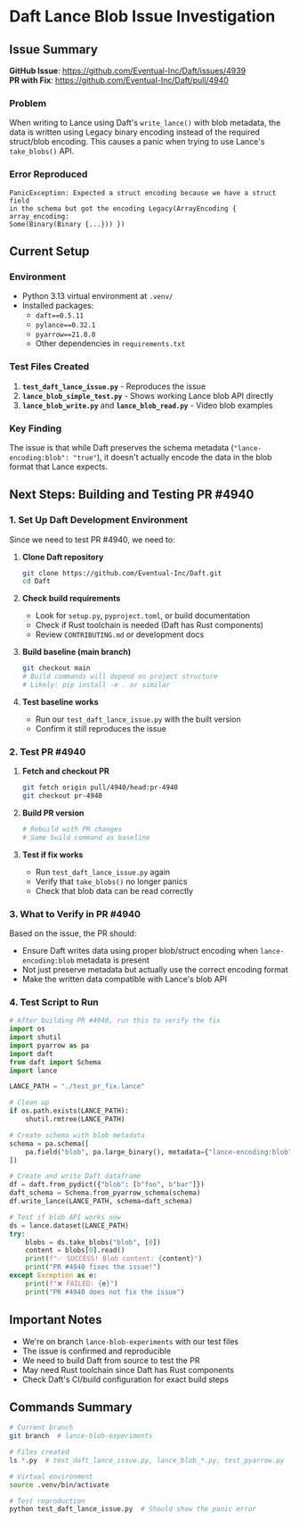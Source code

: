 # Daft Lance Blob Issue Investigation

## Issue Summary
**GitHub Issue**: https://github.com/Eventual-Inc/Daft/issues/4939  
**PR with Fix**: https://github.com/Eventual-Inc/Daft/pull/4940

### Problem
When writing to Lance using Daft's `write_lance()` with blob metadata, the data is written using Legacy binary encoding instead of the required struct/blob encoding. This causes a panic when trying to use Lance's `take_blobs()` API.

### Error Reproduced
```
PanicException: Expected a struct encoding because we have a struct field 
in the schema but got the encoding Legacy(ArrayEncoding { array_encoding: 
Some(Binary(Binary {...})) })
```

## Current Setup

### Environment
- Python 3.13 virtual environment at `.venv/`
- Installed packages:
  - `daft==0.5.11`
  - `pylance==0.32.1` 
  - `pyarrow==21.0.0`
  - Other dependencies in `requirements.txt`

### Test Files Created
1. **`test_daft_lance_issue.py`** - Reproduces the issue
2. **`lance_blob_simple_test.py`** - Shows working Lance blob API directly
3. **`lance_blob_write.py`** and **`lance_blob_read.py`** - Video blob examples

### Key Finding
The issue is that while Daft preserves the schema metadata (`"lance-encoding:blob": "true"`), it doesn't actually encode the data in the blob format that Lance expects.

## Next Steps: Building and Testing PR #4940

### 1. Set Up Daft Development Environment

Since we need to test PR #4940, we need to:

1. **Clone Daft repository**
   ```bash
   git clone https://github.com/Eventual-Inc/Daft.git
   cd Daft
   ```

2. **Check build requirements**
   - Look for `setup.py`, `pyproject.toml`, or build documentation
   - Check if Rust toolchain is needed (Daft has Rust components)
   - Review `CONTRIBUTING.md` or development docs

3. **Build baseline (main branch)**
   ```bash
   git checkout main
   # Build commands will depend on project structure
   # Likely: pip install -e . or similar
   ```

4. **Test baseline works**
   - Run our `test_daft_lance_issue.py` with the built version
   - Confirm it still reproduces the issue

### 2. Test PR #4940

1. **Fetch and checkout PR**
   ```bash
   git fetch origin pull/4940/head:pr-4940
   git checkout pr-4940
   ```

2. **Build PR version**
   ```bash
   # Rebuild with PR changes
   # Same build command as baseline
   ```

3. **Test if fix works**
   - Run `test_daft_lance_issue.py` again
   - Verify that `take_blobs()` no longer panics
   - Check that blob data can be read correctly

### 3. What to Verify in PR #4940

Based on the issue, the PR should:
- Ensure Daft writes data using proper blob/struct encoding when `lance-encoding:blob` metadata is present
- Not just preserve metadata but actually use the correct encoding format
- Make the written data compatible with Lance's blob API

### 4. Test Script to Run

```python
# After building PR #4940, run this to verify the fix
import os
import shutil
import pyarrow as pa
import daft
from daft import Schema
import lance

LANCE_PATH = "./test_pr_fix.lance"

# Clean up
if os.path.exists(LANCE_PATH):
    shutil.rmtree(LANCE_PATH)

# Create schema with blob metadata
schema = pa.schema([
    pa.field("blob", pa.large_binary(), metadata={"lance-encoding:blob": "true"}),
])

# Create and write Daft dataframe
df = daft.from_pydict({"blob": [b"foo", b"bar"]})
daft_schema = Schema.from_pyarrow_schema(schema)
df.write_lance(LANCE_PATH, schema=daft_schema)

# Test if blob API works now
ds = lance.dataset(LANCE_PATH)
try:
    blobs = ds.take_blobs("blob", [0])
    content = blobs[0].read()
    print(f"✅ SUCCESS! Blob content: {content}")
    print("PR #4940 fixes the issue!")
except Exception as e:
    print(f"❌ FAILED: {e}")
    print("PR #4940 does not fix the issue")
```

## Important Notes

- We're on branch `lance-blob-experiments` with our test files
- The issue is confirmed and reproducible
- We need to build Daft from source to test the PR
- May need Rust toolchain since Daft has Rust components
- Check Daft's CI/build configuration for exact build steps

## Commands Summary

```bash
# Current branch
git branch  # lance-blob-experiments

# Files created
ls *.py  # test_daft_lance_issue.py, lance_blob_*.py, test_pyarrow.py

# Virtual environment
source .venv/bin/activate

# Test reproduction
python test_daft_lance_issue.py  # Should show the panic error
```
